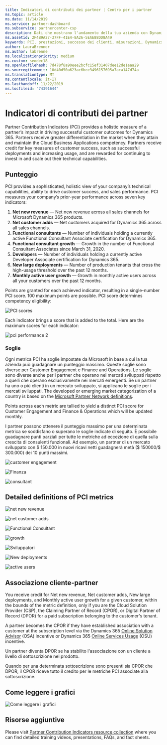 ```yaml
---
title: Indicatori di contributi dei partner | Centro per i partner
ms.topic: article
ms.date: 11/14/2019
ms.service: partner-dashboard
ms.subservice: partnercenter-csp
description: Dati che mostrano l'andamento della tua azienda con Dynamics 365 Customer Engagement o Dynamics 365 Finance and Operations
ms.assetid: 2F4B9A27-37FF-41E4-8A26-5EAE88DD8A49
keywords: PCI, prestazioni, successo dei clienti, misurazioni, Dynamics 365
author: LauraBrenner
ms.author: labrenne
ms.localizationpriority: medium
ms.custom: seodec18
ms.openlocfilehash: 7d478f8a90eee2bcfc15ef31407dee12de1eaa29
ms.sourcegitcommit: 10d40d50a623ac6bce3496157695a7aca147d74a
ms.translationtype: MT
ms.contentlocale: it-IT
ms.lasthandoff: 11/22/2019
ms.locfileid: "74391644"
---
```

# <a name="partner-contribution-indicators"></a>Indicatori di contributi dei partner

Partner Contribution Indicators (PCI) provides a holistic measure of a partner’s impact in driving successful customer outcomes for Dynamics 365. Partners receive greater differentiation in the market when they attain and maintain the Cloud Business Applications competency.  Partners receive credit for key measures of customer success, such as successful deployments and increasing usage, and are rewarded for continuing to invest in and scale out their technical capabilities. 

## <a name="scoring"></a>Punteggio

PCI provides a sophisticated, holistic view of your company’s technical capabilities, ability to drive customer success, and sales performance. PCI measures your company’s prior-year performance across seven key indicators:

1. **Net new revenue** — Net new revenue across all sales channels for Microsoft Dynamics 365 products.
2. **Net customer adds** — Net customers acquired for Dynamics 365 across all sales channels.
3. **Functional consultants** — Number of individuals holding a currently active Functional Consultant Associate certification for Dynamics 365.
4. **Functional consultant growth** — Growth in the number of Functional Consultant Associates since March 31, 2020.
5. **Developers** — Number of individuals holding a currently active Developer Associate certification for Dynamics 365.
6. **New large deployments** — Number of production tenants that cross the high-usage threshold over the past 12 months.
7. **Monthly active user growth** — Growth in monthly active users across all your customers over the past 12 months.

Points are granted for each achieved indicator, resulting in a single-number PCI score. 100 maximum points are possible. PCI score determines competency eligibility:

![PCI scores](images/pcinew1.png)

Each indicator brings a score that is added to the total. Here are the maximum scores for each indicator:


![pci performance 2](images/pci1.png)

### <a name="thresholds"></a>Soglie

Ogni metrica PCI ha soglie impostate da Microsoft in base a cui la tua azienda può guadagnare un punteggio massimo. Queste soglie sono diverse per Customer Engagement e Finance and Operations. Le soglie sono diverse anche per i partner che operano nei mercati sviluppati rispetto a quelli che operano esclusivamente nei mercati emergenti. Se un partner ha uno o più clienti in un mercato sviluppato, si applicano le soglie per i mercati sviluppati. The developed or emerging market categorization of a country is based on the [Microsoft Partner Network definitions](https://assets.microsoft.com/MPN-developed-and-emerging-countries-list.pdf).

Points across each metric are tallied to yield a distinct PCI score for Customer Engagement and Finance & Operations which will be updated monthly.

I partner possono ottenere il punteggio massimo per una determinata metrica se soddisfano o superano le soglie indicate di seguito. È possibile guadagnare punti parziali per tutte le metriche ad eccezione di quella sulla crescita di consulenti funzionali. Ad esempio, un partner di un mercato sviluppato con $ 150.000 in nuovi ricavi netti guadagnerà metà ($ 150000/$ 300.000) dei 10 punti massimi.

![customer engagement](images/pci/table_1.png)

![Finanza](images/pci/TABLE_2.png)

![consultant](images/pci/table_3.png)

## <a name="detailed-definitions-of-pci-metrics"></a>Detailed definitions of PCI metrics

![net new revenue](images/net_new1.png)

![net customer adds](images/netcustomer.png)

![Functional Consultant](images/pci/functional_consultants.png)

![growth](images/pci/functional_consultant_growth.png)

![Sviluppatori](images/pci/developers.png)

![New deployments](images/pci/new_large_deployments.png)

![active users](images/pci/monthly_active_user_growth.png)


## <a name="customer-to-partner-association"></a>Associazione cliente-partner

You receive credit for Net new revenue, Net customer adds, New large deployments, and Monthly active user growth for a given customer, within the bounds of the metric definition, only if you are the Cloud Solution Provider (CSP), the Claiming Partner of Record (CPOR), or Digital Partner of Record (DPOR) for a paid subscription belonging to the customer's tenant.

A partner becomes the CPOR if they have established association with a customer at the subscription level via the Dynamics 365 [Online Solution Advisor](https://support.microsoft.com/en-us/help/4501560/online-services-advisor-osa-sell-incentives-faq) (OSA) incentive or Dynamics 365 [Online Services Usage](https://support.microsoft.com/en-us/help/3082044/become-eligible-for-the-online-services-usage-incentive-program) (OSU) incentive.

Un partner diventa DPOR se ha stabilito l'associazione con un cliente a livello di sottoscrizione nel prodotto.

Quando per una determinata sottoscrizione sono presenti sia CPOR che DPOR, il CPOR riceve tutto il credito per le metriche PCI associate alla sottoscrizione.

## <a name="how-to-read-the-charts"></a>Come leggere i grafici

![Come leggere i grafici](images/pci2.png)

## <a name="additional-resources"></a>Risorse aggiuntive

Please visit [Partner Contribution Indicators resource collection](https://partner.microsoft.com/asset/collection/pci-learn#/) where you can find detailed training videos, presentations, FAQs, and fact sheets. 




